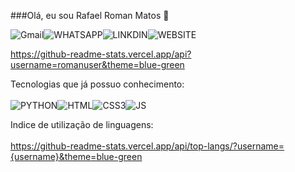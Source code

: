 ###Olá, eu sou Rafael Roman Matos 🤙

![Gmail](https://img.shields.io/badge/Gmail-D14836?style=for-the-badge&logo=gmail&logoColor=white)![WHATSAPP](https://img.shields.io/badge/WhatsApp-25D366?style=for-the-badge&logo=whatsapp&logoColor=white)![LINKDIN](https://img.shields.io/badge/LinkedIn-0077B5?style=for-the-badge&logo=linkedin&logoColor=white)![WEBSITE](https://img.shields.io/badge/GitHub-100000?style=for-the-badge&logo=github&logoColor=white)

https://github-readme-stats.vercel.app/api?username=romanuser&theme=blue-green

Tecnologias que já possuo conhecimento:<br><br>
![PYTHON](https://img.shields.io/badge/Python-3776AB?style=for-the-badge&logo=python&logoColor=white)![HTML](https://img.shields.io/badge/HTML5-E34F26?style=for-the-badge&logo=html5&logoColor=white)![CSS3](https://img.shields.io/badge/CSS3-1572B6?style=for-the-badge&logo=css3&logoColor=white)![JS](https://img.shields.io/badge/JavaScript-323330?style=for-the-badge&logo=javascript&logoColor=F7DF1E)<br>

Indice de utilização de linguagens:<br><br>
https://github-readme-stats.vercel.app/api/top-langs/?username={username}&theme=blue-green
